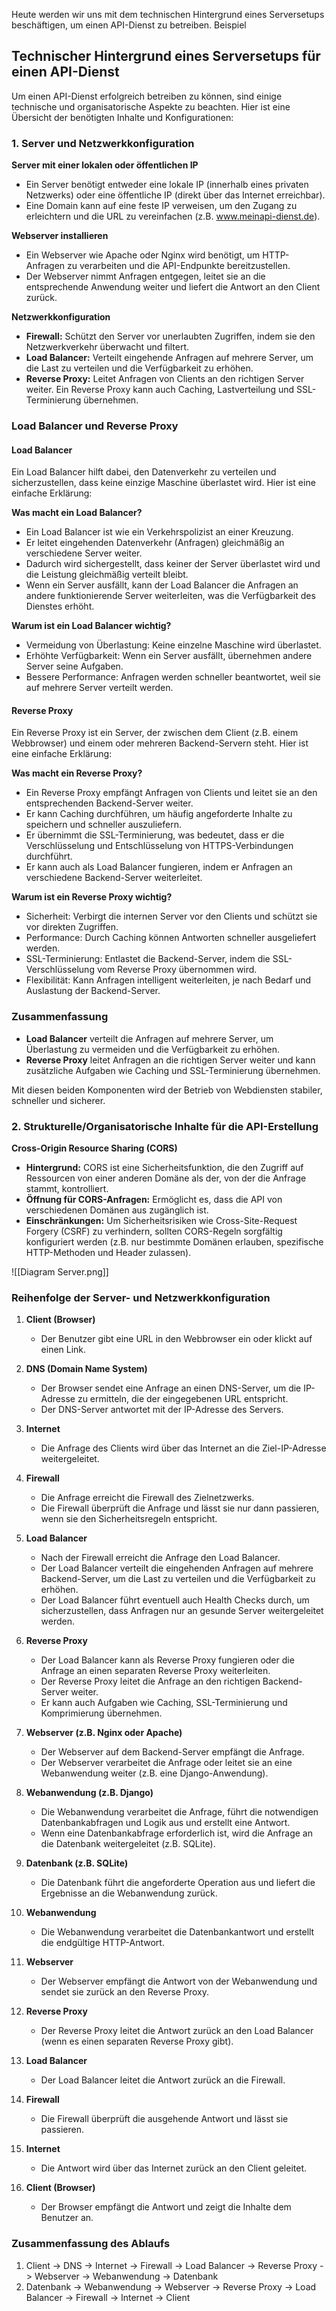 
Heute werden wir uns mit dem technischen Hintergrund eines Serversetups beschäftigen, um einen API-Dienst zu betreiben.
Beispiel

## Technischer Hintergrund eines Serversetups für einen API-Dienst

Um einen API-Dienst erfolgreich betreiben zu können, sind einige technische und organisatorische Aspekte zu beachten. Hier ist eine Übersicht der benötigten Inhalte und Konfigurationen:

### 1. Server und Netzwerkkonfiguration

**Server mit einer lokalen oder öffentlichen IP**
- Ein Server benötigt entweder eine lokale IP (innerhalb eines privaten Netzwerks) oder eine öffentliche IP (direkt über das Internet erreichbar).
- Eine Domain kann auf eine feste IP verweisen, um den Zugang zu erleichtern und die URL zu vereinfachen (z.B. www.meinapi-dienst.de).

**Webserver installieren**
- Ein Webserver wie Apache oder Nginx wird benötigt, um HTTP-Anfragen zu verarbeiten und die API-Endpunkte bereitzustellen.
- Der Webserver nimmt Anfragen entgegen, leitet sie an die entsprechende Anwendung weiter und liefert die Antwort an den Client zurück.

**Netzwerkkonfiguration**
- **Firewall:** Schützt den Server vor unerlaubten Zugriffen, indem sie den Netzwerkverkehr überwacht und filtert.
- **Load Balancer:** Verteilt eingehende Anfragen auf mehrere Server, um die Last zu verteilen und die Verfügbarkeit zu erhöhen.
- **Reverse Proxy:** Leitet Anfragen von Clients an den richtigen Server weiter. Ein Reverse Proxy kann auch Caching, Lastverteilung und SSL-Terminierung übernehmen.

### Load Balancer und Reverse Proxy

#### Load Balancer

Ein Load Balancer hilft dabei, den Datenverkehr zu verteilen und sicherzustellen, dass keine einzige Maschine überlastet wird. Hier ist eine einfache Erklärung:

**Was macht ein Load Balancer?**
- Ein Load Balancer ist wie ein Verkehrspolizist an einer Kreuzung.
- Er leitet eingehenden Datenverkehr (Anfragen) gleichmäßig an verschiedene Server weiter.
- Dadurch wird sichergestellt, dass keiner der Server überlastet wird und die Leistung gleichmäßig verteilt bleibt.
- Wenn ein Server ausfällt, kann der Load Balancer die Anfragen an andere funktionierende Server weiterleiten, was die Verfügbarkeit des Dienstes erhöht.

**Warum ist ein Load Balancer wichtig?**
- Vermeidung von Überlastung: Keine einzelne Maschine wird überlastet.
- Erhöhte Verfügbarkeit: Wenn ein Server ausfällt, übernehmen andere Server seine Aufgaben.
- Bessere Performance: Anfragen werden schneller beantwortet, weil sie auf mehrere Server verteilt werden.

#### Reverse Proxy

Ein Reverse Proxy ist ein Server, der zwischen dem Client (z.B. einem Webbrowser) und einem oder mehreren Backend-Servern steht. Hier ist eine einfache Erklärung:

**Was macht ein Reverse Proxy?**
- Ein Reverse Proxy empfängt Anfragen von Clients und leitet sie an den entsprechenden Backend-Server weiter.
- Er kann Caching durchführen, um häufig angeforderte Inhalte zu speichern und schneller auszuliefern.
- Er übernimmt die SSL-Terminierung, was bedeutet, dass er die Verschlüsselung und Entschlüsselung von HTTPS-Verbindungen durchführt.
- Er kann auch als Load Balancer fungieren, indem er Anfragen an verschiedene Backend-Server weiterleitet.

**Warum ist ein Reverse Proxy wichtig?**
- Sicherheit: Verbirgt die internen Server vor den Clients und schützt sie vor direkten Zugriffen.
- Performance: Durch Caching können Antworten schneller ausgeliefert werden.
- SSL-Terminierung: Entlastet die Backend-Server, indem die SSL-Verschlüsselung vom Reverse Proxy übernommen wird.
- Flexibilität: Kann Anfragen intelligent weiterleiten, je nach Bedarf und Auslastung der Backend-Server.

### Zusammenfassung

- **Load Balancer** verteilt die Anfragen auf mehrere Server, um Überlastung zu vermeiden und die Verfügbarkeit zu erhöhen.
- **Reverse Proxy** leitet Anfragen an die richtigen Server weiter und kann zusätzliche Aufgaben wie Caching und SSL-Terminierung übernehmen.

Mit diesen beiden Komponenten wird der Betrieb von Webdiensten stabiler, schneller und sicherer.

### 2. Strukturelle/Organisatorische Inhalte für die API-Erstellung

**Cross-Origin Resource Sharing (CORS)**
- **Hintergrund:** CORS ist eine Sicherheitsfunktion, die den Zugriff auf Ressourcen von einer anderen Domäne als der, von der die Anfrage stammt, kontrolliert.
- **Öffnung für CORS-Anfragen:** Ermöglicht es, dass die API von verschiedenen Domänen aus zugänglich ist.
- **Einschränkungen:** Um Sicherheitsrisiken wie Cross-Site-Request Forgery (CSRF) zu verhindern, sollten CORS-Regeln sorgfältig konfiguriert werden (z.B. nur bestimmte Domänen erlauben, spezifische HTTP-Methoden und Header zulassen).

![[Diagram Server.png]]

### Reihenfolge der Server- und Netzwerkkonfiguration

1. **Client (Browser)**
    - Der Benutzer gibt eine URL in den Webbrowser ein oder klickt auf einen Link.

2. **DNS (Domain Name System)**
    - Der Browser sendet eine Anfrage an einen DNS-Server, um die IP-Adresse zu ermitteln, die der eingegebenen URL entspricht.
    - Der DNS-Server antwortet mit der IP-Adresse des Servers.

3. **Internet**
    - Die Anfrage des Clients wird über das Internet an die Ziel-IP-Adresse weitergeleitet.

4. **Firewall**
    - Die Anfrage erreicht die Firewall des Zielnetzwerks.
    - Die Firewall überprüft die Anfrage und lässt sie nur dann passieren, wenn sie den Sicherheitsregeln entspricht.

5. **Load Balancer**
    - Nach der Firewall erreicht die Anfrage den Load Balancer.
    - Der Load Balancer verteilt die eingehenden Anfragen auf mehrere Backend-Server, um die Last zu verteilen und die Verfügbarkeit zu erhöhen.
    - Der Load Balancer führt eventuell auch Health Checks durch, um sicherzustellen, dass Anfragen nur an gesunde Server weitergeleitet werden.

6. **Reverse Proxy**
    - Der Load Balancer kann als Reverse Proxy fungieren oder die Anfrage an einen separaten Reverse Proxy weiterleiten.
    - Der Reverse Proxy leitet die Anfrage an den richtigen Backend-Server weiter.
    - Er kann auch Aufgaben wie Caching, SSL-Terminierung und Komprimierung übernehmen.

7. **Webserver (z.B. Nginx oder Apache)**
    - Der Webserver auf dem Backend-Server empfängt die Anfrage.
    - Der Webserver verarbeitet die Anfrage oder leitet sie an eine Webanwendung weiter (z.B. eine Django-Anwendung).

8. **Webanwendung (z.B. Django)**
    - Die Webanwendung verarbeitet die Anfrage, führt die notwendigen Datenbankabfragen und Logik aus und erstellt eine Antwort.
    - Wenn eine Datenbankabfrage erforderlich ist, wird die Anfrage an die Datenbank weitergeleitet (z.B. SQLite).

9. **Datenbank (z.B. SQLite)**
    - Die Datenbank führt die angeforderte Operation aus und liefert die Ergebnisse an die Webanwendung zurück.

10. **Webanwendung**
    - Die Webanwendung verarbeitet die Datenbankantwort und erstellt die endgültige HTTP-Antwort.

11. **Webserver**
    - Der Webserver empfängt die Antwort von der Webanwendung und sendet sie zurück an den Reverse Proxy.

12. **Reverse Proxy**
    - Der Reverse Proxy leitet die Antwort zurück an den Load Balancer (wenn es einen separaten Reverse Proxy gibt).

13. **Load Balancer**
    - Der Load Balancer leitet die Antwort zurück an die Firewall.

14. **Firewall**
    - Die Firewall überprüft die ausgehende Antwort und lässt sie passieren.

15. **Internet**
    - Die Antwort wird über das Internet zurück an den Client geleitet.

16. **Client (Browser)**
    - Der Browser empfängt die Antwort und zeigt die Inhalte dem Benutzer an.

### Zusammenfassung des Ablaufs

1. Client -> DNS -> Internet -> Firewall -> Load Balancer -> Reverse Proxy -> Webserver -> Webanwendung -> Datenbank
2. Datenbank -> Webanwendung -> Webserver -> Reverse Proxy -> Load Balancer -> Firewall -> Internet -> Client


